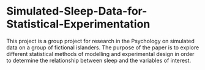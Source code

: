 # Simulated-Sleep-Data-for-Statistical-Experimentation
This project is a group project for research in the Psychology on simulated data on a group of fictional islanders. The purpose of the paper is to explore different statistical methods of modelling and experimental design in order to determine the relationship between sleep and the variables of interest.

